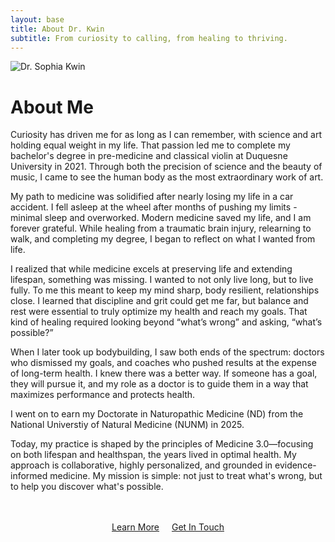 ```yaml
---
layout: base
title: About Dr. Kwin
subtitle: From curiosity to calling, from healing to thriving.
---
```


<div class="about-hero">
  <div class="about-image">
    <img src="/images/sophie-portrait.jpg" alt="Dr. Sophia Kwin" />
  </div>
  <div class="about-content">
    <h1>About Me</h1>
    <p class="about-intro">Curiosity has driven me for as long as I can remember, with science and art holding equal weight in my life. That passion led me to complete my bachelor's degree in pre-medicine and classical violin at Duquesne University in 2021. Through both the precision of science and the beauty of music, I came to see the human body as the most extraordinary work of art.</p>
  </div>
</div>

<div class="content-section">

My path to medicine was solidified after nearly losing my life in a car accident. I fell asleep at the wheel after months of pushing my limits - minimal sleep and overworked. Modern medicine saved my life, and I am forever grateful. While healing from a traumatic brain injury, relearning to walk, and completing my degree, I began to reflect on what I wanted from life.

I realized that while medicine excels at preserving life and extending lifespan, something was missing. I wanted to not only live long, but to live fully. To me this meant to keep my mind sharp, body resilient, relationships close. I learned that discipline and grit could get me far, but balance and rest were essential to truly optimize my health and reach my goals. That kind of healing required looking beyond “what’s wrong” and asking, “what’s possible?”

When I later took up bodybuilding, I saw both ends of the spectrum: doctors who dismissed my goals, and coaches who pushed results at the expense of long-term health. I knew there was a better way. If someone has a goal, they will pursue it, and my role as a doctor is to guide them in a way that maximizes performance and protects health.


I went on to earn my Doctorate in Naturopathic Medicine (ND) from the National Universtiy of Natural Medicine (NUNM) in 2025. 

Today, my practice is shaped by the principles of Medicine 3.0—focusing on both lifespan and healthspan, the years lived in optimal health. My approach is collaborative, highly personalized, and grounded in evidence-informed medicine. My mission is simple: not just to treat what's wrong, but to help you discover what's possible.

</div>

<div style="text-align: center; margin: 3rem 0;">
  <a href="/philosophy/" class="btn" style="margin-right: 1rem;">Learn More</a>
  <a href="/contact/" class="btn">Get In Touch</a>
</div>